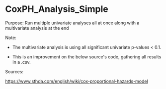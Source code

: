 # CoxPH_Analysis_Simple

Purpose: Run multiple univariate analyses all at once along with a multivariate analysis at the end

Note:

- The multivariate analysis is using all significant univariate p-values < 0.1.

- This is an improvement on the below source's code, gathering all results in a .csv.

Sources:

https://www.sthda.com/english/wiki/cox-proportional-hazards-model
